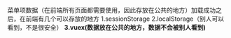 菜单项数据（在前端所有页面都需要使用，因此存放在公共的地方）加载成功之后，在前端有几个可以存放的地方
1.sessionStorage
2.localStorage（别人可以看到，不是很安全）
**3.vuex(数据放在公共的地方，数据不会被别人看到)**
